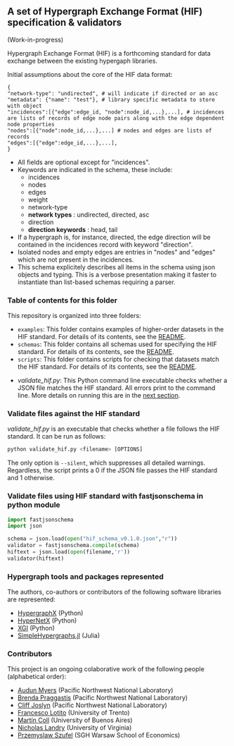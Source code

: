 ## A set of Hypergraph Exchange Format (HIF) specification & validators
(Work-in-progress)

Hypergraph Exchange Format (HIF) is a forthcoming standard for data exchange between the existing hypergaph libraries. 

Initial assumptions about the core of the HIF data format:
```
{
"network-type": "undirected", # will indicate if directed or an asc
"metadata": {"name": "test"}, # library specific metadata to store with object
"incidences":[{"edge":edge_id, "node":node_id,...},...], # incidences are lists of records of edge node pairs along with the edge dependent node properties
"nodes":[{"node":node_id,...},...] # nodes and edges are lists of records
"edges":[{"edge":edge_id,...},...],
}
```
- All fields are optional except for "incidences". 
- Keywords are indicated in the schema, these include:
    - incidences
    - nodes
    - edges
    - weight
    - network-type
    - **network types** : undirected, directed, asc
    - direction
    - **direction keywords** : head, tail
- If a hypergraph is, for instance, directed, the edge direction will be contained in the incidences record with keyword "direction".
- Isolated nodes and empty edges are entries in "nodes" and "edges" which are not present in the incidences.
- This schema explicitely describes all items in the schema using json objects and typing. This is a verbose presentation making it faster to instantiate than list-based schemas requiring a parser.

### Table of contents for this folder

This repository is organized into three folders:
* `examples`: This folder contains examples of higher-order datasets in the HIF standard. For details of its contents, see the [README](/examples/EXAMPLES.md).
* `schemas`: This folder contains all schemas used for specifying the HIF standard. For details of its contents, see the [README](/schemas/SCHEMAS.md).
* `scripts`: This folder contains scripts for checking that datasets match the HIF standard. For details of its contents, see the [README](/scripts/SCRIPTS.md).

- *validate_hif.py*: This Python command line executable checks whether a JSON file matches the HIF standard. All errors print to the command line. More details on running this are in the [next section](#validate-files-against-the-hif-standard).
	

### Validate files against the HIF standard
*validate_hif.py* is an executable that checks whether a file follows the HIF standard. It can be run as follows:
```python
python validate_hif.py <filename> [OPTIONS]
```
The only option is `--silent`, which suppresses all detailed warnings. Regardless, the script prints a 0 if the JSON file passes the HIF standard and 1 otherwise.

### Validate files using HIF standard with fastjsonschema in python module
```python
import fastjsonschema
import json

schema = json.load(open("hif_schema_v0.1.0.json","r"))
validator = fastjsonschema.compile(schema)
hiftext = json.load(open(filename,'r'))
validator(hiftext)
```

### Hypergraph tools and packages represented

The authors, co-authors or contributors of the following software libraries are represented:
- [HypergraphX](https://github.com/HGX-Team/hypergraphx) (Python)
- [HyperNetX](https://github.com/pnnl/HyperNetX) (Python)
- [XGI](https://github.com/xgi-org/xgi) (Python)
- [SimpleHypergraphs.jl](https://github.com/pszufe/SimpleHypergraphs.jl) (Julia)

### Contributors
This project is an ongoing colaborative work of the following people (alphabetical order):
- [Audun Myers](https://www.audunmyers.com/) (Pacific Northwest National Laboratory) 
- [Brenda Praggastis](https://www.pnnl.gov/people/brenda-praggastis)  (Pacific Northwest National Laboratory)
- [Cliff Joslyn](https://www.pnnl.gov/people/cliff-joslyn) (Pacific Northwest National Laboratory)
- [Francesco Lotito](https://scholar.google.it/citations?user=_r_zQAwAAAAJ&hl=en) (University of Trento)
- [Martín Coll](https://about.me/mcoll)  (University of Buenos Aires)
- [Nicholas Landry](https://nwlandry.com/) (University of Virginia) 
- [Przemyslaw Szufel](https://szufel.pl/) (SGH Warsaw School of Economics)